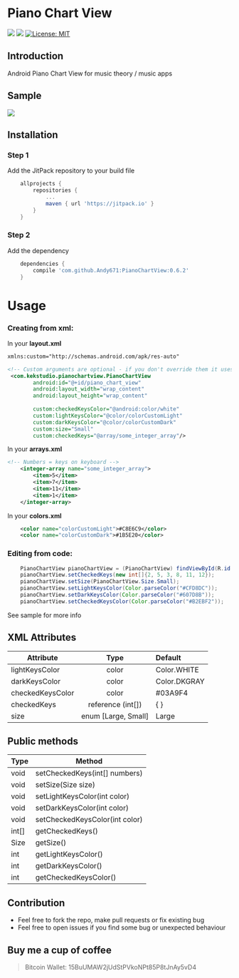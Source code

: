 # Piano Chart View
[![](https://jitpack.io/v/Andy671/PianoChartView.svg)](https://jitpack.io/#Andy671/PianoChartView)
[![](https://img.shields.io/badge/minSDK-15-brightgreen.svg)](https://developer.android.com/training/basics/supporting-devices/platforms.html)
[![License: MIT](https://img.shields.io/badge/License-MIT-blue.svg)](https://opensource.org/licenses/MIT)

## Introduction
Android Piano Chart View for music theory / music apps 

## Sample
![](http://i.giphy.com/vuaHfrpkTbwOc.gif)

## Installation

### Step 1
Add the JitPack repository to your build file
```gradle
	allprojects {
		repositories {
			...
			maven { url 'https://jitpack.io' }
		}
	}
```

### Step 2
Add the dependency
```gradle
	dependencies {
		compile 'com.github.Andy671:PianoChartView:0.6.2'
	}
```

# Usage
### Creating from xml:

In your <b>layout.xml</b>
```xml
xmlns:custom="http://schemas.android.com/apk/res-auto"
```

```xml
<!-- Custom arguments are optional - if you don't override them it uses default values -->
 <com.kekstudio.pianochartview.PianoChartView
        android:id="@+id/piano_chart_view"
        android:layout_width="wrap_content"
        android:layout_height="wrap_content"
	
       	custom:checkedKeysColor="@android:color/white"
       	custom:lightKeysColor="@color/colorCustomLight"
        custom:darkKeysColor="@color/colorCustomDark"
        custom:size="Small"
        custom:checkedKeys="@array/some_integer_array"/>
```
In your <b>arrays.xml</b>
```xml
<!-- Numbers = keys on keyboard -->
    <integer-array name="some_integer_array">
        <item>5</item>
        <item>7</item>
        <item>11</item>
        <item>1</item>
    </integer-array>
```

In your <b>colors.xml</b>
```xml
    <color name="colorCustomLight">#C8E6C9</color>
    <color name="colorCustomDark">#1B5E20</color>
```

### Editing from code:
```java
 	PianoChartView pianoChartView = (PianoChartView) findViewById(R.id.piano_chart_view_small);
	pianoChartView.setCheckedKeys(new int[]{2, 5, 3, 8, 11, 12});
	pianoChartView.setSize(PianoChartView.Size.Small);
	pianoChartView.setLightKeysColor(Color.parseColor("#CFD8DC"));
	pianoChartView.setDarkKeysColor(Color.parseColor("#607D8B"));
	pianoChartView.setCheckedKeysColor(Color.parseColor("#B2EBF2"));
```

See sample for more info

## XML Attributes
| Attribute        | Type                | Default      |
| -----------------|:-------------------:| :------------|
| lightKeysColor   | color               | Color.WHITE  |
| darkKeysColor    | color               | Color.DKGRAY |
| checkedKeysColor | color               | #03A9F4      |
| checkedKeys      | reference (int[])   | { }          |
| size             | enum [Large, Small] | Large        |


## Public methods
| Type          | Method                          |
|--------------------- |--------------------------------|
| void          | setCheckedKeys(int[] numbers)   |
| void          | setSize(Size size)              |
| void          | setLightKeysColor(int color)    |
| void          | setDarkKeysColor(int color)     |
| void          | setCheckedKeysColor(int color)  |
| int[]         | getCheckedKeys()                |
| Size          | getSize()                       |
| int           | getLightKeysColor()             |
| int           | getDarkKeysColor()              |
| int           | getCheckedKeysColor()           |


## Contribution
- Feel free to fork the repo, make pull requests or fix existing bug
- Feel free to open issues if you find some bug or unexpected behaviour

## Buy me a cup of coffee
> Bitcoin Wallet: 15BuUMAW2jUdStPVkoNPt85P8tJnAy5vD4
